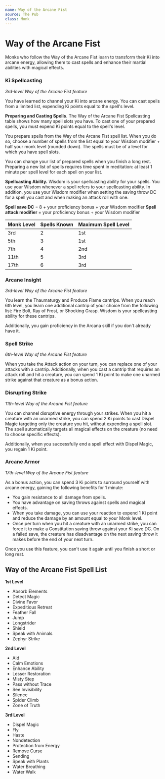 ```yaml
---
name: Way of the Arcane Fist
source: The Pub
class: Monk
---
```


# Way of the Arcane Fist

Monks who follow the Way of the Arcane Fist learn to transform their Ki into arcane energy, allowing them to cast spells and enhance their martial abilities with magical effects.

### Ki Spellcasting
*3rd-level Way of the Arcane Fist feature*

You have learned to channel your Ki into arcane energy. You can cast spells from a limited list, expending Ki points equal to the spell's level.

**Preparing and Casting Spells.** The Way of the Arcane Fist Spellcasting table shows how many spell slots you have. To cast one of your prepared spells, you must expend Ki points equal to the spell's level.

You prepare spells from the Way of the Arcane Fist spell list. When you do so, choose a number of spells from the list equal to your Wisdom modifier + half your monk level (rounded down). The spells must be of a level for which you have spell slots.

You can change your list of prepared spells when you finish a long rest. Preparing a new list of spells requires time spent in meditation: at least 1 minute per spell level for each spell on your list.

**Spellcasting Ability.** Wisdom is your spellcasting ability for your spells. You use your Wisdom whenever a spell refers to your spellcasting ability. In addition, you use your Wisdom modifier when setting the saving throw DC for a spell you cast and when making an attack roll with one.

**Spell save DC** = 8 + your proficiency bonus + your Wisdom modifier
**Spell attack modifier** = your proficiency bonus + your Wisdom modifier

| Monk Level | Spells Known | Maximum Spell Level |
|------------|--------------|---------------------|
| 3rd        | 2            | 1st                 |
| 5th        | 3            | 1st                 |
| 7th        | 4            | 2nd                 |
| 11th       | 5            | 3rd                 |
| 17th       | 6            | 3rd                 |

### Arcane Insight
*3rd-level Way of the Arcane Fist feature*

You learn the Thaumaturgy and Produce Flame cantrips. When you reach 6th level, you learn one additional cantrip of your choice from the following list: Fire Bolt, Ray of Frost, or Shocking Grasp. Wisdom is your spellcasting ability for these cantrips.

Additionally, you gain proficiency in the Arcana skill if you don't already have it.

### Spell Strike
*6th-level Way of the Arcane Fist feature*

When you take the Attack action on your turn, you can replace one of your attacks with a cantrip. Additionally, when you cast a cantrip that requires an attack roll and hit a creature, you can spend 1 Ki point to make one unarmed strike against that creature as a bonus action.

### Disrupting Strike
*11th-level Way of the Arcane Fist feature*

You can channel disruptive energy through your strikes. When you hit a creature with an unarmed strike, you can spend 2 Ki points to cast Dispel Magic targeting only the creature you hit, without expending a spell slot. The spell automatically targets all magical effects on the creature (no need to choose specific effects).

Additionally, when you successfully end a spell effect with Dispel Magic, you regain 1 Ki point.

### Arcane Armor
*17th-level Way of the Arcane Fist feature*

As a bonus action, you can spend 3 Ki points to surround yourself with arcane energy, gaining the following benefits for 1 minute:

- You gain resistance to all damage from spells.
- You have advantage on saving throws against spells and magical effects.
- When you take damage, you can use your reaction to expend 1 Ki point and reduce the damage by an amount equal to your Monk level.
- Once per turn when you hit a creature with an unarmed strike, you can force it to make a Constitution saving throw against your Ki save DC. On a failed save, the creature has disadvantage on the next saving throw it makes before the end of your next turn.

Once you use this feature, you can't use it again until you finish a short or long rest.

## Way of the Arcane Fist Spell List

**1st Level**
- Absorb Elements
- Detect Magic
- Divine Favor
- Expeditious Retreat
- Feather Fall
- Jump
- Longstrider
- Shield
- Speak with Animals
- Zephyr Strike

**2nd Level**
- Aid
- Calm Emotions
- Enhance Ability
- Lesser Restoration
- Misty Step
- Pass without Trace
- See Invisibility
- Silence
- Spider Climb
- Zone of Truth

**3rd Level**
- Dispel Magic
- Fly
- Haste
- Nondetection
- Protection from Energy
- Remove Curse
- Sending
- Speak with Plants
- Water Breathing
- Water Walk